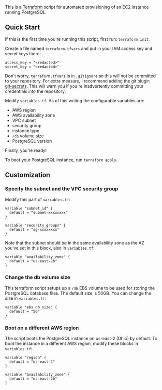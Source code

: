 This is a [Terraform](https://www.terraform.io/) script for automated provisioning of an EC2 instance running PostgreSQL.

## Quick Start

If this is the first time you're running this script, first run: `terraform init`.

Create a file named `terraform.tfvars` and put in your IAM access key and secret keys there:

```
access_key = "<redacted>"
secret_key = "<redacted>"
```

Don't worry, `terraform.tfvars` is in `.gitignore` so this will not be committed to your repository. For extra measure, I recommend adding the git plugin [git-secrets](https://github.com/awslabs/git-secrets). This will warn you if you're inadvertently committing your credentials into the repository.

Modify `variables.tf`. As of this writing the configurable variables are:
- AWS region
- AWS availability zone
- VPC subnet
- security group
- instance type
- `/db` volume size
- PostgreSQL version

Finally, you're ready!

To boot your PostgreSQL instance, run `terraform apply`.

## Customization

### Specify the subnet and the VPC security group

Modify this part of `variables.tf`:

```
variable "subnet_id" {
  default = "subnet-xxxxxxxx"
}

variable "security_groups" {
  default = "sg-xxxxxxxx"
}
```

Note that the subnet should be in the same availability zone as the AZ you've set in this block, also in `variables.tf`:

```
variable "availability_zone" {
  default = "us-east-2b"
}
```

### Change the db volume size

This terraform script setups up a `/db` EBS volume to be used for storing the PostgreSQL database files. The default size is 50GB. You can change the size in `variables.tf`:

```
variable "ebs_db_size" {
  default = "50"
}
```

### Boot on a different AWS region

The script boots the PostgreSQL instance on us-east-2 (Ohio) by default. To boot the instance in a different AWS region, modify these blocks in `variables.tf`:

```
variable "region" {
  default = "us-east-2"
}

variable "availability_zone" {
  default = "us-east-2b"
}
```
